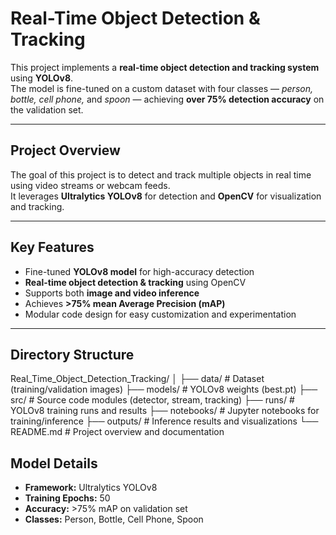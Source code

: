 # Real-Time Object Detection & Tracking

This project implements a **real-time object detection and tracking system** using **YOLOv8**.  
The model is fine-tuned on a custom dataset with four classes — *person, bottle, cell phone,* and *spoon* — achieving **over 75% detection accuracy** on the validation set.

---

##  Project Overview
The goal of this project is to detect and track multiple objects in real time using video streams or webcam feeds.  
It leverages **Ultralytics YOLOv8** for detection and **OpenCV** for visualization and tracking.

---

##  Key Features
-  Fine-tuned **YOLOv8 model** for high-accuracy detection  
-  **Real-time object detection & tracking** using OpenCV  
-  Supports both **image and video inference**  
-  Achieves **>75% mean Average Precision (mAP)**  
-  Modular code design for easy customization and experimentation  

---

## Directory Structure
Real_Time_Object_Detection_Tracking/
│
├── data/ # Dataset (training/validation images)
├── models/ # YOLOv8 weights (best.pt)
├── src/ # Source code modules (detector, stream, tracking)
├── runs/ # YOLOv8 training runs and results
├── notebooks/ # Jupyter notebooks for training/inference
├── outputs/ # Inference results and visualizations
└── README.md # Project overview and documentation

##  Model Details
- **Framework:** Ultralytics YOLOv8  
- **Training Epochs:** 50  
- **Accuracy:** >75% mAP on validation set  
- **Classes:** Person, Bottle, Cell Phone, Spoon  
